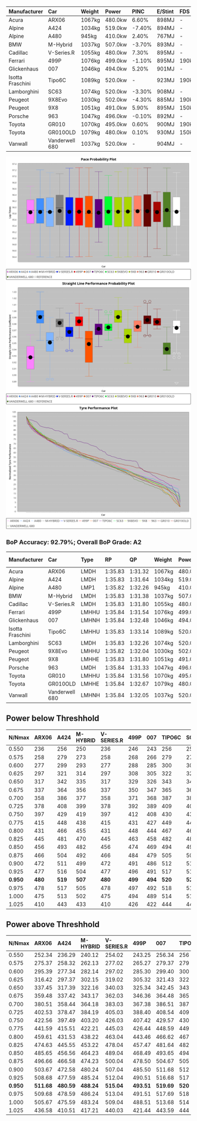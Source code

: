 | Manufacturer     | Car            | Weight | Power   | PINC    | E/Stint | FDS     |
|:-|:-|:-|:-|:-|:-|:-|
| Acura            | ARX06          | 1067kg | 480.0kw | 6.60%   | 898MJ   |    -    |
| Alpine           | A424           | 1034kg | 519.0kw | -7.40%  | 894MJ   |    -    |
| Alpine           | A480           | 945kg  | 410.0kw | 2.40%   | 767MJ   |    -    |
| BMW              | M-Hybrid       | 1037kg | 507.0kw | -3.70%  | 893MJ   |    -    |
| Cadillac         | V-Series.R     | 1055kg | 480.0kw | 7.30%   | 895MJ   |    -    |
| Ferrari          | 499P           | 1076kg | 499.0kw | -1.10%  | 895MJ   | 190kph  |
| Glickenhaus      | 007            | 1046kg | 494.0kw | 5.20%   | 901MJ   |    -    |
| Isotta Fraschini | Tipo6C         | 1089kg | 520.0kw |    -    | 923MJ   | 190kph  |
| Lamborghini      | SC63           | 1074kg | 520.0kw | -3.30%  | 908MJ   |    -    |
| Peugeot          | 9X8Evo         | 1030kg | 502.0kw | -4.30%  | 885MJ   | 190kph  |
| Peugeot          | 9X8            | 1051kg | 491.0kw | 5.90%   | 895MJ   | 150kph  |
| Porsche          | 963            | 1047kg | 496.0kw | -0.10%  | 892MJ   |    -    |
| Toyota           | GR010          | 1070kg | 495.0kw | 0.60%   | 900MJ   | 190kph  |
| Toyota           | GR010OLD       | 1079kg | 480.0kw | 0.10%   | 930MJ   | 150kph  |
| Vanwall          | Vanderwell 680 | 1037kg | 520.0kw |    -    | 904MJ   |    -    |

![PACECHART](./IMG/AUTO.png)
![STRAIGHTLINEPERFORMANCECHART](./IMG/AUTO_sp.png)
![TYREPERFORMANCECHART](./IMG/AUTO_tw.png)

### BoP Accuracy: 92.79%; Overall BoP Grade: A2
| Manufacturer     | Car            | Type  | RP      | QP      | Weight | Power¹  | Threshhold | PINC    | Power²   | E/Stint | AVG Vmax  | FDS     | RDLC | L/Stint | BOP-Grade | Model Accuracy | Model Points | Match%  | SimDiff |
|:-|:-|:-|:-|:-|:-|:-|:-|:-|:-|:-|:-|:-|:-|:-|:-|:-|:-|:-|:-|
| Acura            | ARX06          | LMDH  | 1:35.83 | 1:31.32 | 1067kg | 480.0kw | 250.0kph   | 6.60%   | 511.70kw |  898MJ  | 298.76kph |    -    | 1.01 | 37      | +B2       | 100.00%        | 996          | 80.66%  | #       |
| Alpine           | A424           | LMDH  | 1:35.83 | 1:31.64 | 1034kg | 519.0kw | 250.0kph   | -7.40%  | 480.60kw |  894MJ  | 308.78kph |    -    | 1.02 | 37      | ~A1       | 99.61%         | 762          | 99.47%  | ±0.05s  |
| Alpine           | A480           | LMP1  | 1:35.82 | 1:32.26 |  945kg | 410.0kw | 250.0kph   | 2.40%   | 419.80kw |  767MJ  | 299.95kph |    -    | 0.98 | 35      | ~A1       | 100.00%        | 1173         | 99.69%  | #       |
| BMW              | M-Hybrid       | LMDH  | 1:35.83 | 1:31.38 | 1037kg | 507.0kw | 250.0kph   | -3.70%  | 488.20kw |  893MJ  | 307.39kph |    -    | 1.02 | 37      | ~A1       | 100.00%        | 1826         | 98.89%  | ±0.22s  |
| Cadillac         | V-Series.R     | LMDH  | 1:35.83 | 1:31.80 | 1055kg | 480.0kw | 250.0kph   | 7.30%   | 515.00kw |  895MJ  | 305.88kph |    -    | 1.01 | 37      | ~A1       | 99.00%         | 3184         | 100.00% | ±0.55s  |
| Ferrari          | 499P           | LMHHU | 1:35.84 | 1:31.54 | 1076kg | 499.0kw | 250.0kph   | -1.10%  | 493.50kw |  895MJ  | 306.04kph | 190kph  | 1.01 | 37      | ~A1       | 98.07%         | 3550         | 100.00% | ±0.22s  |
| Glickenhaus      | 007            | LMHNH | 1:35.84 | 1:32.48 | 1046kg | 494.0kw | 250.0kph   | 5.20%   | 519.70kw |  901MJ  | 304.20kph |    -    | 0.95 | 37      | ~A1       | 94.48%         | 2311         | 99.00%  | #       |
| Isotta Fraschini | Tipo6C         | LMHHU | 1:35.83 | 1:33.14 | 1089kg | 520.0kw | 250.0kph   |    -    | 520.00kw |  923MJ  | 306.46kph | 190kph  | 1.02 | 37      | +D1       | 96.81%         | 91           | 66.68%  | ±0.07s  |
| Lamborghini      | SC63           | LMDH  | 1:35.83 | 1:32.26 | 1074kg | 520.0kw | 250.0kph   | -3.30%  | 502.80kw |  908MJ  | 305.73kph |    -    | 1.01 | 37      | ~A1       | 100.00%        | 529          | 97.15%  | ±0.07s  |
| Peugeot          | 9X8Evo         | LMHHU | 1:35.82 | 1:32.04 | 1030kg | 502.0kw | 250.0kph   | -4.30%  | 480.40kw |  885MJ  | 308.54kph | 190kph  | 1.02 | 37      | ~A1       | 99.21%         | 377          | 95.61%  | ±0.26s  |
| Peugeot          | 9X8            | LMHHE | 1:35.83 | 1:31.80 | 1051kg | 491.0kw | 250.0kph   | 5.90%   | 520.00kw |  895MJ  | 305.66kph | 150kph  | 1.02 | 37      | ~A1       | 99.52%         | 4561         | 100.00% | #       |
| Porsche          | 963            | LMDH  | 1:35.84 | 1:31.33 | 1047kg | 496.0kw | 250.0kph   | -0.10%  | 495.50kw |  892MJ  | 306.43kph |    -    | 1.02 | 37      | ~A1       | 99.96%         | 10176        | 100.00% | ±0.33s  |
| Toyota           | GR010          | LMHHU | 1:35.84 | 1:31.56 | 1070kg | 495.0kw | 250.0kph   | 0.60%   | 498.00kw |  900MJ  | 306.77kph | 190kph  | 1.02 | 37      | ~A1       | 99.95%         | 5509         | 100.00% | ±0.07s  |
| Toyota           | GR010OLD       | LMHHE | 1:35.84 | 1:32.67 | 1079kg | 480.0kw | 250.0kph   | 0.10%   | 480.50kw |  930MJ  | 304.25kph | 150kph  | 1.01 | 37      | +E2       | 100.00%        | 351          | 54.72%  | #       |
| Vanwall          | Vanderwell 680 | LMHNH | 1:35.84 | 1:32.05 | 1037kg | 520.0kw | 0.0kph     |    -    | 520.00kw |  904MJ  | 304.06kph |    -    | 1.00 | 37      | ~A1       | 99.23%         | 387          | 100.00% | #       |

## Power below Threshhold
| N/Nmax    | ARX06   | A424    | M-HYBRID | V-SERIES.R | 499P    | 007     | TIPO6C  | SC63    | 9X8EVO  | 9X8     | 963     | GR010   | GR010OLD | VANDERWELL 680 | ​     | RPM      | A480       |
|:-|:-|:-|:-|:-|:-|:-|:-|:-|:-|:-|:-|:-|:-|:-|:-|:-|:-|
|  0.550    |  236    |  256    |  250     |  236       |  246    |  243    |  256    |  256    |  247    |  242    |  244    |  244    |  236     |  256           |  ​    |   --     |  0.00      |
|  0.575    |  258    |  279    |  273     |  258       |  268    |  266    |  279    |  279    |  270    |  264    |  267    |  266    |  258     |  279           |  ​    |   --     |  0.00      |
|  0.600    |  277    |  299    |  293     |  277       |  288    |  285    |  300    |  300    |  290    |  284    |  287    |  286    |  277     |  300           |  ​    |   --     |  0.00      |
|  0.625    |  297    |  321    |  314     |  297       |  308    |  305    |  322    |  322    |  310    |  304    |  307    |  306    |  297     |  322           |  ​    |   --     |  0.00      |
|  0.650    |  317    |  342    |  335     |  317       |  329    |  326    |  343    |  343    |  331    |  324    |  327    |  327    |  317     |  343           |  ​    |   --     |  0.00      |
|  0.675    |  337    |  364    |  356     |  337       |  350    |  347    |  365    |  365    |  352    |  345    |  348    |  348    |  337     |  365           |  ​    |   --     |  0.00      |
|  0.700    |  358    |  386    |  377     |  358       |  371    |  368    |  387    |  387    |  374    |  366    |  369    |  369    |  358     |  387           |  ​    |   --     |  0.00      |
|  0.725    |  378    |  408    |  399     |  378       |  392    |  389    |  409    |  409    |  395    |  386    |  390    |  389    |  378     |  409           |  ​    |   --     |  0.00      |
|  0.750    |  397    |  429    |  419     |  397       |  412    |  408    |  430    |  430    |  415    |  406    |  410    |  409    |  397     |  430           |  ​    |   --     |  0.00      |
|  0.775    |  415    |  448    |  438     |  415       |  431    |  427    |  449    |  449    |  434    |  424    |  429    |  428    |  415     |  449           |  ​    |  5000    |  244.20    |
|  0.800    |  431    |  466    |  455     |  431       |  448    |  444    |  467    |  467    |  451    |  441    |  445    |  445    |  431     |  467           |  ​    |  5500    |  288.23    |
|  0.825    |  445    |  481    |  470     |  445       |  463    |  458    |  482    |  482    |  466    |  455    |  460    |  459    |  445     |  482           |  ​    |  6000    |  322.26    |
|  0.850    |  456    |  493    |  482     |  456       |  474    |  469    |  494    |  494    |  477    |  466    |  471    |  470    |  456     |  494           |  ​    |  6500    |  363.29    |
|  0.875    |  466    |  504    |  492     |  466       |  484    |  479    |  505    |  505    |  487    |  476    |  481    |  480    |  466     |  505           |  ​    |  7000    |  406.33    |
|  0.900    |  472    |  511    |  499     |  472       |  491    |  486    |  512    |  512    |  494    |  483    |  488    |  487    |  472     |  512           |  ​    |  7500    |  416.34    |
|  0.925    |  477    |  516    |  504     |  477       |  496    |  491    |  517    |  517    |  499    |  488    |  493    |  492    |  477     |  517           |  ​    |  8000    |  412.33    |
| **0.950** | **480** | **519** | **507**  | **480**    | **499** | **494** | **520** | **520** | **502** | **491** | **496** | **495** | **480**  | **520**        | **​** | **8500** | **415.34** |
|  0.975    |  478    |  517    |  505     |  478       |  497    |  492    |  518    |  518    |  500    |  489    |  494    |  493    |  478     |  518           |  ​    |  9000    |  208.17    |
|  1.000    |  475    |  513    |  502     |  475       |  494    |  489    |  514    |  514    |  497    |  486    |  491    |  490    |  475     |  514           |  ​    |   --     |  0.00      |
|  1.025    |  410    |  443    |  433     |  410       |  426    |  422    |  444    |  444    |  429    |  419    |  424    |  423    |  410     |  444           |  ​    |   --     |  0.00      |

## Power above Threshhold
| N/Nmax    | ARX06      | A424       | M-HYBRID   | V-SERIES.R | 499P       | 007        | TIPO6C  | SC63       | 9X8EVO     | 9X8        | 963        | GR010      | GR010OLD   | VANDERWELL 680 | ​     | RPM      | A480       |
|:-|:-|:-|:-|:-|:-|:-|:-|:-|:-|:-|:-|:-|:-|:-|:-|:-|:-|
|  0.550    |  252.34    |  236.29    |  240.12    |  254.02    |  243.25    |  256.34    |  256    |  247.41    |  236.20    |  256.48    |  244.25    |  245.48    |  236.24    |  256           |  ​    |   --     |  0.00      |
|  0.575    |  275.37    |  258.32    |  262.13    |  277.02    |  265.27    |  279.37    |  279    |  270.45    |  258.22    |  279.52    |  266.27    |  267.52    |  258.26    |  279           |  ​    |   --     |  0.00      |
|  0.600    |  295.39    |  277.34    |  282.14    |  297.02    |  285.30    |  299.40    |  300    |  290.49    |  277.24    |  299.56    |  286.29    |  287.56    |  277.28    |  300           |  ​    |   --     |  0.00      |
|  0.625    |  316.42    |  297.37    |  302.15    |  319.02    |  305.32    |  321.43    |  322    |  310.52    |  297.26    |  321.60    |  306.31    |  307.60    |  297.30    |  322           |  ​    |   --     |  0.00      |
|  0.650    |  337.45    |  317.39    |  322.16    |  340.03    |  325.34    |  342.45    |  343    |  331.55    |  317.27    |  342.64    |  327.33    |  328.64    |  317.32    |  343           |  ​    |   --     |  0.00      |
|  0.675    |  359.48    |  337.42    |  343.17    |  362.03    |  346.36    |  364.48    |  365    |  352.59    |  337.29    |  364.68    |  348.35    |  349.68    |  337.34    |  365           |  ​    |   --     |  0.00      |
|  0.700    |  380.51    |  358.44    |  364.18    |  383.03    |  367.38    |  386.51    |  387    |  374.63    |  358.31    |  386.72    |  369.38    |  370.72    |  358.36    |  387           |  ​    |   --     |  0.00      |
|  0.725    |  402.53    |  378.47    |  384.19    |  405.03    |  388.40    |  408.54    |  409    |  395.66    |  378.33    |  408.76    |  389.40    |  391.76    |  378.38    |  409           |  ​    |   --     |  0.00      |
|  0.750    |  422.56    |  397.49    |  403.20    |  426.03    |  407.42    |  429.57    |  430    |  415.69    |  397.34    |  429.80    |  409.42    |  411.80    |  397.40    |  430           |  ​    |   --     |  0.00      |
|  0.775    |  441.59    |  415.51    |  422.21    |  445.03    |  426.44    |  448.59    |  449    |  434.73    |  415.36    |  448.84    |  428.44    |  429.84    |  415.41    |  449           |  ​    |  5000    |  244.20    |
|  0.800    |  459.61    |  431.53    |  438.22    |  463.04    |  443.46    |  466.62    |  467    |  451.75    |  431.37    |  466.87    |  445.45    |  446.87    |  431.43    |  467           |  ​    |  5500    |  288.23    |
|  0.825    |  474.63    |  445.55    |  453.22    |  478.04    |  457.47    |  481.64    |  482    |  466.78    |  445.38    |  481.90    |  459.47    |  461.90    |  445.44    |  482           |  ​    |  6000    |  322.26    |
|  0.850    |  485.65    |  456.56    |  464.23    |  489.04    |  468.49    |  493.65    |  494    |  477.80    |  456.39    |  493.92    |  470.48    |  472.92    |  456.46    |  494           |  ​    |  6500    |  363.29    |
|  0.875    |  496.66    |  466.58    |  474.23    |  500.04    |  478.50    |  504.67    |  505    |  487.81    |  466.40    |  504.94    |  480.49    |  482.94    |  466.47    |  505           |  ​    |  7000    |  406.33    |
|  0.900    |  503.67    |  472.58    |  480.24    |  507.04    |  485.50    |  511.68    |  512    |  494.83    |  472.41    |  511.95    |  487.50    |  489.95    |  472.47    |  512           |  ​    |  7500    |  416.34    |
|  0.925    |  508.68    |  477.59    |  485.24    |  512.04    |  490.51    |  516.68    |  517    |  499.83    |  477.41    |  516.96    |  492.50    |  494.96    |  477.48    |  517           |  ​    |  8000    |  412.33    |
| **0.950** | **511.68** | **480.59** | **488.24** | **515.04** | **493.51** | **519.69** | **520** | **502.84** | **480.41** | **519.97** | **495.50** | **497.97** | **480.48** | **520**        | **​** | **8500** | **415.34** |
|  0.975    |  509.68    |  478.59    |  486.24    |  513.04    |  491.51    |  517.69    |  518    |  500.84    |  478.41    |  517.97    |  493.50    |  495.97    |  478.48    |  518           |  ​    |  9000    |  208.17    |
|  1.000    |  505.67    |  475.59    |  483.24    |  509.04    |  488.51    |  513.68    |  514    |  497.83    |  475.41    |  513.96    |  490.50    |  492.96    |  475.47    |  514           |  ​    |   --     |  0.00      |
|  1.025    |  436.58    |  410.51    |  417.21    |  440.03    |  421.44    |  443.59    |  444    |  429.72    |  410.35    |  443.83    |  423.43    |  424.83    |  410.41    |  444           |  ​    |   --     |  0.00      |
